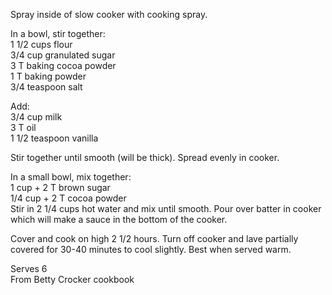 ---
---

Spray inside of slow cooker with cooking spray.  

In a bowl, stir together:  
  1 1/2 cups flour  
  3/4 cup granulated sugar   
  3 T baking cocoa powder  
  1 T baking powder  
  3/4 teaspoon salt  
  
Add:  
  3/4 cup milk  
  3 T oil  
  1 1/2 teaspoon vanilla  
  
Stir together until smooth (will be thick).  Spread evenly in cooker.  

In a small bowl, mix together:  
  1 cup + 2 T brown sugar  
  1/4 cup + 2 T cocoa powder  
Stir in 2 1/4 cups hot water and mix until smooth. Pour over batter in cooker which will make a sauce in the bottom of the cooker.  

Cover and cook on high 2 1/2 hours.  Turn off cooker and lave partially covered for 30-40 minutes to cool slightly.  Best when served warm.  
  
Serves 6  
From Betty Crocker cookbook  

